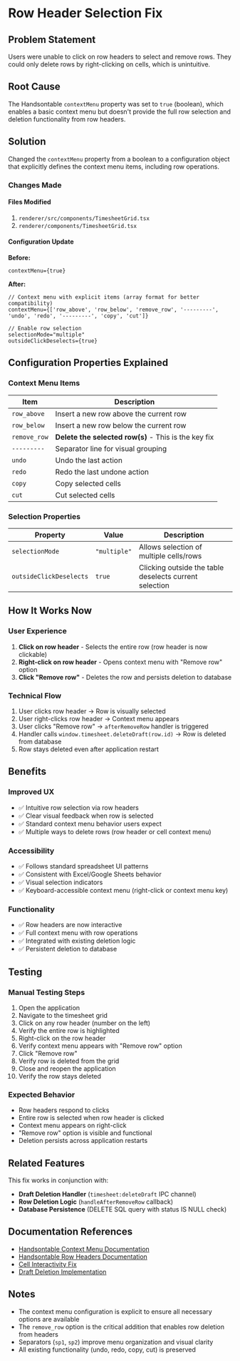 # Row Header Selection Fix

## Problem Statement
Users were unable to click on row headers to select and remove rows. They could only delete rows by right-clicking on cells, which is unintuitive.

## Root Cause
The Handsontable `contextMenu` property was set to `true` (boolean), which enables a basic context menu but doesn't provide the full row selection and deletion functionality from row headers.

## Solution
Changed the `contextMenu` property from a boolean to a configuration object that explicitly defines the context menu items, including row operations.

### Changes Made

#### Files Modified
1. `renderer/src/components/TimesheetGrid.tsx`
2. `renderer/components/TimesheetGrid.tsx`

#### Configuration Update
**Before:**
```tsx
contextMenu={true}
```

**After:**
```tsx
// Context menu with explicit items (array format for better compatibility)
contextMenu={['row_above', 'row_below', 'remove_row', '---------', 'undo', 'redo', '---------', 'copy', 'cut']}

// Enable row selection
selectionMode="multiple"
outsideClickDeselects={true}
```

## Configuration Properties Explained

### Context Menu Items

| Item | Description |
|------|-------------|
| `row_above` | Insert a new row above the current row |
| `row_below` | Insert a new row below the current row |
| `remove_row` | **Delete the selected row(s)** - This is the key fix |
| `---------` | Separator line for visual grouping |
| `undo` | Undo the last action |
| `redo` | Redo the last undone action |
| `copy` | Copy selected cells |
| `cut` | Cut selected cells |

### Selection Properties

| Property | Value | Description |
|----------|-------|-------------|
| `selectionMode` | `"multiple"` | Allows selection of multiple cells/rows |
| `outsideClickDeselects` | `true` | Clicking outside the table deselects current selection |

## How It Works Now

### User Experience
1. **Click on row header** - Selects the entire row (row header is now clickable)
2. **Right-click on row header** - Opens context menu with "Remove row" option
3. **Click "Remove row"** - Deletes the row and persists deletion to database

### Technical Flow
1. User clicks row header → Row is visually selected
2. User right-clicks row header → Context menu appears
3. User clicks "Remove row" → `afterRemoveRow` handler is triggered
4. Handler calls `window.timesheet.deleteDraft(row.id)` → Row is deleted from database
5. Row stays deleted even after application restart

## Benefits

### Improved UX
- ✅ Intuitive row selection via row headers
- ✅ Clear visual feedback when row is selected
- ✅ Standard context menu behavior users expect
- ✅ Multiple ways to delete rows (row header or cell context menu)

### Accessibility
- ✅ Follows standard spreadsheet UI patterns
- ✅ Consistent with Excel/Google Sheets behavior
- ✅ Visual selection indicators
- ✅ Keyboard-accessible context menu (right-click or context menu key)

### Functionality
- ✅ Row headers are now interactive
- ✅ Full context menu with row operations
- ✅ Integrated with existing deletion logic
- ✅ Persistent deletion to database

## Testing

### Manual Testing Steps
1. Open the application
2. Navigate to the timesheet grid
3. Click on any row header (number on the left)
4. Verify the entire row is highlighted
5. Right-click on the row header
6. Verify context menu appears with "Remove row" option
7. Click "Remove row"
8. Verify row is deleted from the grid
9. Close and reopen the application
10. Verify the row stays deleted

### Expected Behavior
- Row headers respond to clicks
- Entire row is selected when row header is clicked
- Context menu appears on right-click
- "Remove row" option is visible and functional
- Deletion persists across application restarts

## Related Features

This fix works in conjunction with:
- **Draft Deletion Handler** (`timesheet:deleteDraft` IPC channel)
- **Row Deletion Logic** (`handleAfterRemoveRow` callback)
- **Database Persistence** (DELETE SQL query with status IS NULL check)

## Documentation References

- [Handsontable Context Menu Documentation](https://handsontable.com/docs/javascript-data-grid/context-menu/)
- [Handsontable Row Headers Documentation](https://handsontable.com/docs/javascript-data-grid/row-header/)
- [Cell Interactivity Fix](./CELL_INTERACTIVITY_FIX_SUMMARY.md)
- [Draft Deletion Implementation](./DRAFT_DELETION_IMPLEMENTATION.md)

## Notes

- The context menu configuration is explicit to ensure all necessary options are available
- The `remove_row` option is the critical addition that enables row deletion from headers
- Separators (`sp1`, `sp2`) improve menu organization and visual clarity
- All existing functionality (undo, redo, copy, cut) is preserved

